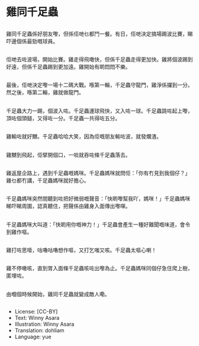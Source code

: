 # 雞同千足蟲

##
雞同千足蟲係好朋友嚟，但係佢哋乜都鬥一餐。有日，佢哋決定搞場踢波比賽，睇吓邊個係最勁嘅球員。

##
佢哋去咗波場，開始比賽。雞走得飛噉快，但係千足蟲走得更加快。雞將個波踢到好遠，但係千足蟲踢到更加遠。雞開始有啲悶悶不樂。

##
最後，佢哋決定嚟一場十二碼大戰。喺第一輪，千足蟲守龍門，雞淨係攞到一分。然之後，喺第二輪，雞就做龍門。

##
千足蟲大力一踢，個波入咗。千足蟲運球飛快，又入咗一球。千足蟲跳咗起上嚟，頂咗個頭鎚，又得咗一分。千足蟲一共得咗五分。

##
雞輸咗就好嬲。千足蟲哈哈大笑，因為佢嘅朋友輸咗波，就發爛渣。

##
雞嬲到飛起，佢擘開個口，一啖就吞咗條千足蟲落去。

##
雞返屋企路上，遇到千足蟲嘅媽咪。千足蟲媽咪就問佢：「你有冇見到我個仔？」雞乜都冇講，千足蟲媽咪就好擔心。

##
千足蟲媽咪突然間聽到咗把好微弱嘅聲音：「快啲嚟幫我吖，媽咪！」千足蟲媽咪睇吓睇周圍，認真聽住，把聲係由雞身入面傳出嚟㗎。

##
千足蟲媽咪大叫道：「快啲用你嘅神力！」千足蟲會產生一種好難聞嘅味道，會令到雞作嘔。

##
雞打咗思噎，咕嚕咕嚕想作嘔，又打乞嗤又咳。千足蟲太嘔心喇！

##
雞不停噉咳，直到胃入面條千足蟲咳咗出嚟為止。千足蟲媽咪同個仔急住爬上樹，匿埋咗。

##
由嗰個時候開始，雞同千足蟲就變成敵人嘞。

##
* License: [CC-BY]
* Text: Winny Asara
* Illustration: Winny Asara
* Translation: dohliam
* Language: yue
